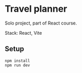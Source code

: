 # Travel planner

Solo project, part of React course.   

Stack: React, Vite  
 
## Setup   
 ```npm install```  
 ```npm run dev```
